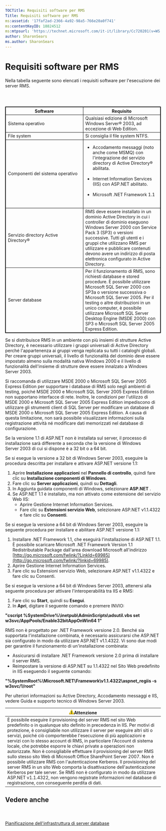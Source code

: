 ```yaml
---
TOCTitle: Requisiti software per RMS
Title: Requisiti software per RMS
ms:assetid: '17faf2ad-2366-4a92-98a5-766e20a0f741'
ms:contentKeyID: 18824512
ms:mtpsurl: 'https://technet.microsoft.com/it-it/library/Cc720201(v=WS.10)'
author: SharonSears
ms.author: SharonSears
---
```


Requisiti software per RMS
==========================

Nella tabella seguente sono elencati i requisiti software per l'esecuzione dei server RMS.

###  

 
<table style="border:1px solid black;">
<colgroup>
<col width="50%" />
<col width="50%" />
</colgroup>
<thead>
<tr class="header">
<th style="border:1px solid black;" >Software</th>
<th style="border:1px solid black;" >Requisito</th>
</tr>
</thead>
<tbody>
<tr class="odd">
<td style="border:1px solid black;">Sistema operativo</td>
<td style="border:1px solid black;">Qualsiasi edizione di Microsoft Windows Server® 2003, ad eccezione di Web Edition.</td>
</tr>
<tr class="even">
<td style="border:1px solid black;">File system</td>
<td style="border:1px solid black;">Si consiglia il file system NTFS.</td>
</tr>
<tr class="odd">
<td style="border:1px solid black;">Componenti del sistema operativo</td>
<td style="border:1px solid black;"><ul>
<li>Accodamento messaggi (noto anche come MSMQ) con l'integrazione del servizio directory di Active Directory® abilitata.<br />
<br />
</li>
<li>Internet Information Services (IIS) con ASP.NET abilitato.<br />
<br />
</li>
<li>Microsoft .NET Framework 1.1<br />
<br />
</li>
</ul></td>
</tr>
<tr class="even">
<td style="border:1px solid black;">Servizio directory Active Directory®</td>
<td style="border:1px solid black;">RMS deve essere installato in un dominio Active Directory in cui i controller di dominio eseguono Windows Server 2000 con Service Pack 3 (SP3) o versioni successive. Tutti gli utenti e i gruppi che utilizzano RMS per utilizzare e pubblicare contenuti devono avere un indirizzo di posta elettronica configurato in Active Directory.</td>
</tr>
<tr class="odd">
<td style="border:1px solid black;">Server database</td>
<td style="border:1px solid black;">Per il funzionamento di RMS, sono richiesti database e stored procedure. È possibile utilizzare Microsoft SQL Server 2000 con SP3a o versione successiva o Microsoft SQL Server 2005. Per il testing o altre distribuzioni in un unico computer, è possibile utilizzare Microsoft SQL Server Desktop Engine (MSDE 2000) con SP3 o Microsoft SQL Server 2005 Express Edition.</td>
</tr>
</tbody>
</table>
  
Se si distribuisce RMS in un ambiente con più insiemi di strutture Active Directory, è necessario utilizzare i gruppi universali di Active Directory perché l'appartenenza ai gruppi venga replicata su tutti i cataloghi globali. Per creare gruppi universali, il livello di funzionalità del dominio deve essere impostato almeno sulla modalità nativa Windows 2000 e il livello di funzionalità dell'insieme di strutture deve essere innalzato a Windows Server 2003.
  
Si raccomanda di utilizzare MSDE 2000 o Microsoft SQL Server 2005 Express Edition per supportare i database di RMS solo negli ambienti di testing, poiché MSDE 2000 e Microsoft SQL Server 2005 Express Edition non supportano interfacce di rete. Inoltre, le condizioni per l'utilizzo di MSDE 2000 e Microsoft SQL Server 2005 Express Edition impediscono di utilizzare gli strumenti client di SQL Server per modificare un database di MSDE 2000 o Microsoft SQL Server 2005 Express Edition. A causa di questa limitazione, non sarà possibile visualizzare informazioni sulla registrazione attività né modificare dati memorizzati nel database di configurazione.
  
Se la versione 1.1 di ASP.NET non è installata sul server, il processo di installazione sarà differente a seconda che la versione di Windows Server 2003 di cui si dispone è a 32 bit o a 64 bit.
  
Se si esegue la versione a 32 bit di Windows Server 2003, eseguire la procedura descritta per installare e attivare ASP.NET versione 1.1:
  
1.  Aprire **Installazione applicazioni** nel **Pannello di controllo**, quindi fare clic su **Installazione componenti di Windows**.  
2.  Fare clic su **Server applicazioni**, quindi su **Dettagli**.  
3.  In Aggiunta guidata componenti di Windows, selezionare **ASP.NET** .  
4.  Se ASP.NET 1.1 è installato, ma non attivato come estensione del servizio Web IIS:  
    -   Aprire Gestione Internet Information Services.  
    -   Fare clic su **Estensioni servizio Web**, selezionare ASP.NET v1.1.4322 e fare clic su **Consenti**.
  
Se si esegue la versione a 64 bit di Windows Server 2003, eseguire la seguente procedura per installare e abilitare ASP.NET versione 1.1:
  
1.  Installare .NET Framework 1.1, che eseguirà l'installazione di ASP.NET 1.1. È possibile scaricare Microsoft .NET Framework Version 1.1 Redistributable Package dall'area download Microsoft all'indirizzo [http://go.microsoft.com/fwlink/?LinkId=69985](http://go.microsoft.com/fwlink/?linkid=69985).  
2.  Aprire Gestione Internet Information Services.  
3.  Fare clic su Estensioni servizio Web, selezionare ASP.NET v1.1.4322 e fare clic su Consenti.
  
Se si esegue la versione a 64 bit di Windows Server 2003, attenersi alla seguente procedura per attivare l'interoperabilità tra IIS e RMS:
  
1.  Fare clic su **Start**, quindi su **Esegui**.  
2.  In **Apri**, digitare il seguente comando e premere INVIO:
  
**"cscript %SystemDrive%\\inetpub\\AdminScripts\\adsutil.vbs set w3svc/AppPools/Enable32bitAppOnWin64 1"**
  
RMS non è progettato per .NET Framework versione 2.0. Benché sia supportata l'installazione combinata, è necessario assicurarsi che ASP.NET sia configurato in modo da utilizzare ASP.NET v1.1.4322. Vi sono due modi per garantire il funzionamento di un'installazione combinata:
  
-   Assicurarsi di installare .NET Framework versione 2.0 prima di installare il server RMS.  
-   Reimpostare la versione di ASP.NET su 1.1.4322 nel Sito Web predefinito in IIS eseguendo il seguente comando:
  
**"%SystemRoot%\\Microsoft.NET\\Framework\\v1.1.4322\\aspnet\_regiis -s w3svc/1/root"**
  
Per ulteriori informazioni su Active Directory, Accodamento messaggi e IIS, vedere Guida e supporto tecnico di Windows Server 2003.
  
| ![](/security-updates/images/Cc720201.Caution(WS.10).gif)Attenzione                                                                                                                                                                                                                                                                                                                                                                                                                                                                                                                                                                                                                                                                                                                                                                                                                                                                      |  
|-----------------------------------------------------------------------------------------------------------------------------------------------------------------------------------------------------------------------------------------------------------------------------------------------------------------------------------------------------------------------------------------------------------------------------------------------------------------------------------------------------------------------------------------------------------------------------------------------------------------------------------------------------------------------------------------------------------------------------------------------------------------------------------------------------------------------------------------------------------------------------------------------------------------------------------------------------|  
| È possibile eseguire il provisioning del server RMS nel sito Web predefinito o in qualunque sito definito in precedenza in IIS. Per motivi di protezione, è consigliabile non utilizzare il server per eseguire altri siti o servizi, poiché ciò comporterebbe l'esecuzione di più applicazioni e servizi con lo stesso account di RMS, in particolare l'Account di sistema locale, che potrebbe esporre le chiavi private a operazioni non autorizzate. Non è consigliabile effettuare il provisioning del server RMS sullo stesso sito Web di Microsoft Office SharePoint Server 2007. Non è possibile utilizzare RMS con l'autenticazione Kerberos. Il provisioning del server RMS in un sito Web comporta la disattivazione dell'autenticazione Kerberos per tale server. Se RMS non è configurato in modo da utilizzare ASP.NET v1.1.4322, non vengono registrate informazioni nel database di registrazione, con conseguente perdita di dati. |
  
Vedere anche  
------------
  
####  
  
[Pianificazione dell'infrastruttura di server database](https://technet.microsoft.com/b12354bd-3143-4d1f-b5aa-450c4550653c)
